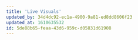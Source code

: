 ```yaml
---
title: 'Live Visuals'
updated_by: 34d4dc92-ec1a-4900-9a81-ed8dd8606f23
updated_at: 1610635532
id: 5de88b65-feaa-43d6-959c-d05831d61908
---
```

